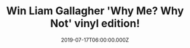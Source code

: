 ---
campaign-uuid: "c-9d3b451d-fcd5-443f-b874-4dc7b43e248a"
type: "Competition"
category: "Music"
date: "2019-07-17T06:00:00.000Z"
end-date: "2019-09-17T23:59:00.000Z"
disable-form: false
is_promoted: true
has_entry_page: true
title: "Win Liam Gallagher 'Why Me? Why Not' vinyl edition!"
competition-description: "<p>Liam Gallagher is back and he returns with a new single,\
  \ a documentary film, a Glastonbury performance, and, most importantly, a second\
  \ solo album called Why Me? Why Not. We are giving away a copy of his brand new\
  \ album to one lucky NME AAA member to win.</p>\n<p>Shockwave, One Of Us, Halo...\
  \ want to hear it first? Click below for a chance to win.</p>\n"
hero-header: "Win Liam Gallagher 'Why Me? Why Not' vinyl edition!"
terms-confirmation: "N/A"
banner-img: "https://assets.expresslyapp.com/asset-f0d53349-4a69-4f56-b7d4-900f67764b94.jpg"
logo-left-href: "aaa.nme.com"
logo-left-image: "https://assets.expresslyapp.com/asset-3a778f07-b947-4f11-b07c-6a9de89e6eb4.jpg"
logo-left-title: "NME AAA"
bg-image-hero: "https://assets.expresslyapp.com/asset-310d7a9a-3807-40df-a985-b9b43a10445a.jpg"
bg-image-first: "https://assets.expresslyapp.com/asset-3f98936b-1afc-4922-a1f7-d557d7b7d7a2.jpg"
section1-content: "<p>Good things come to those who wait: and so, this summer, Liam\
  \ Gallagher returns with a new single, a documentary film, a Glastonbury performance,\
  \ and, most importantly, a second solo album called Why Me? Why Not.</p>\n<p>It\
  \ looks like the rest of 2019 will be a bonanza for fans of the one-time Oasis singer.\
  \ One man is very happy about that.</p>\n<p>Enter the form below for a chance to\
  \ win it now!</p>\n<p>Good luck!</p>\n"
entry-title: "Win Liam Gallagher 'Why Me? Why Not' vinyl edition!"
entry-content: "<p>Enter the draw to win Liam Gallagher 'Why Me, Why Not' vinyl edition\
  \ by completing the form below before 23:59 on the 17th of September 2019.</p>\n"
has-winner: false
prize-description: "Liam Gallagher 'Why Me? Why Not' vinyl edition"
special-conditions: "Multiple entries are allowed up to one every day."
country-restrictions:
- "GB"
---